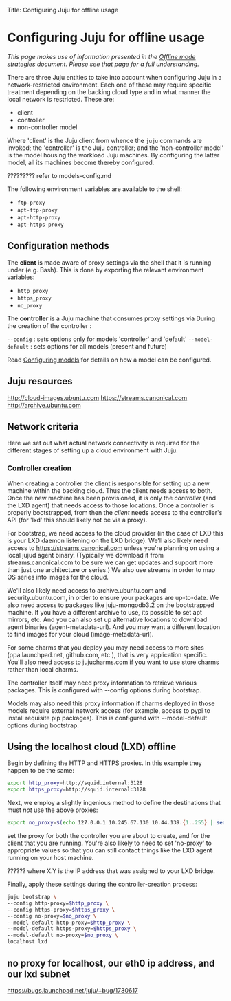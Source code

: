 Title: Configuring Juju for offline usage

# Configuring Juju for offline usage

*This page makes use of information presented in the
[Offline mode strategies][charms-offline-strategies] document. Please see that
page for a full understanding.*

There are three Juju entities to take into account when configuring Juju in a
network-restricted environment. Each one of these may require specific
treatment depending on the backing cloud type and in what manner the local
network is restricted. These are:

 - client
 - controller
 - non-controller model

Where 'client' is the Juju client from whence the `juju` commands are invoked;
the 'controller' is the Juju controller; and the 'non-controller model' is the
model housing the workload Juju machines. By configuring the latter model, all
its machines become thereby configured.

????????? refer to models-config.md


The following environment variables are available to the shell:

 - `ftp-proxy`
 - `apt-ftp-proxy`
 - `apt-http-proxy`
 - `apt-https-proxy`

## Configuration methods

The **client** is made aware of proxy settings via the shell that it is running
under (e.g. Bash). This is done by exporting the relevant environment
variables:

 - `http_proxy`
 - `https_proxy`
 - `no_proxy`

The **controller** is a Juju machine that consumes proxy settings via 
During the creation of the controller :

`--config` : sets options only for models 'controller' and 'default'
`--model-default` : sets options for all models (present and future)

Read [Configuring models][models-config] for details on how a model can be
configured.

## Juju resources

http://cloud-images.ubuntu.com
https://streams.canonical.com
http://archive.ubuntu.com

## Network criteria

Here we set out what actual network connectivity is required for the different
stages of setting up a cloud environment with Juju.

### Controller creation

When creating a controller the client is
responsible for setting up a new machine within the backing cloud.
Thus the client needs access to both. Once the new machine has been provisioned, it is only the *controller*
(and the LXD agent) that needs access to those locations. Once a controller is
properly bootstrapped, from then the *client* needs access to the controller's
API (for 'lxd' this should likely not be via a proxy).

For bootstrap, we need access to the cloud provider (in the case of LXD this is
your LXD daemon listening on the LXD bridge). We'll also likely need access to
https://streams.canonical.com unless you're planning on using a local jujud
agent binary. (Typically we download it from streams.canonical.com to be sure
we can get updates and support more than just one architecture or series.) We
also use streams in order to map OS series into images for the cloud.

We'll also likely need access to archive.ubuntu.com and security.ubuntu.com, in
order to ensure your packages are up-to-date. We also need access to packages
like juju-mongodb3.2 on the bootstrapped machine.
If you have a different archive to use, its possible to set apt mirrors, etc.
And you can also set up alternative locations to download agent binaries
(agent-metadata-url). And you may want a different location to find images for
your cloud (image-metadata-url).

For some charms that you deploy you may need access to more sites
(ppa.launchpad.net, github.com, etc.), that is very application specific.
You'll also need access to jujucharms.com if you want to use store charms
rather than local charms.

The controller itself may need proxy information to retrieve various
packages. This is configured with --config options during bootstrap.

Models may also need this proxy information if charms deployed in those models
require external network access (for example, access to pypi to install
requisite pip packages). This is configured with --model-default options during
bootstrap.

## Using the localhost cloud (LXD) offline

Begin by defining the HTTP and HTTPS proxies. In this example they happen to be
the same:

```bash
export http_proxy=http://squid.internal:3128
export https_proxy=http://squid.internal:3128
```

Next, we employ a slightly ingenious method to define the destinations that
must *not* use the above proxies:

```bash
export no_proxy=$(echo 127.0.0.1 10.245.67.130 10.44.139.{1..255} | sed 's/ /,/g')
```

set the proxy for both the controller you are about to create, and for the
client that you are running. You're also likely to need to set 'no-proxy' to
appropriate values so that you can still contact things like the LXD agent
running on your host machine.

?????? where X.Y is the IP address that was assigned to your LXD bridge. 

Finally, apply these settings during the controller-creation process:

```bash
juju bootstrap \
--config http-proxy=$http_proxy \
--config https-proxy=$https_proxy \
--config no-proxy=$no_proxy \
--model-default http-proxy=$http_proxy \
--model-default https-proxy=$https_proxy \
--model-default no-proxy=$no_proxy \
localhost lxd
```

## no proxy for localhost, our eth0 ip address, and our lxd subnet
https://bugs.launchpad.net/juju/+bug/1730617

<!-- LINKS -->

[charms-offline-deploying]: ./charms-offline-deploying.html
[charms-offline-strategies]: ./charms-offline-strategies.html
[models-config]: ./models-config.html
